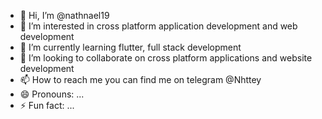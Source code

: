 - 👋 Hi, I’m @nathnael19
- 👀 I’m interested in cross platform application development and web development
- 🌱 I’m currently learning flutter, full stack development
- 💞️ I’m looking to collaborate on cross platform applications and website development
- 📫 How to reach me you can find me on telegram @Nhttey
- 😄 Pronouns: ...
- ⚡ Fun fact: ...

<!---
nathnael19/nathnael19 is a ✨ special ✨ repository because its `README.md` (this file) appears on your GitHub profile.
You can click the Preview link to take a look at your changes.
--->
